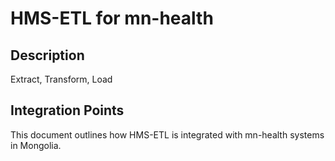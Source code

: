 # HMS-ETL for mn-health

## Description

Extract, Transform, Load

## Integration Points

This document outlines how HMS-ETL is integrated with mn-health systems in Mongolia.
